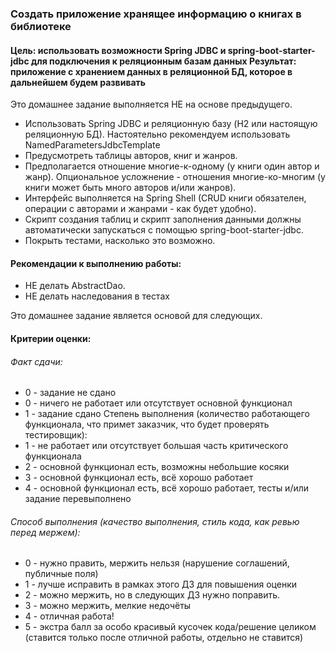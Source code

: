 ### Создать приложение хранящее информацию о книгах в библиотеке

#### Цель: использовать возможности Spring JDBC и spring-boot-starter-jdbc для подключения к реляционным базам данных Результат: приложение с хранением данных в реляционной БД, которое в дальнейшем будем развивать

Это домашнее задание выполняется НЕ на основе предыдущего.

*  Использовать Spring JDBC и реляционную базу (H2 или настоящую реляционную БД). Настоятельно рекомендуем использовать NamedParametersJdbcTemplate
*    Предусмотреть таблицы авторов, книг и жанров.
*    Предполагается отношение многие-к-одному (у книги один автор и жанр). Опциональное усложнение - отношения многие-ко-многим (у книги может быть много авторов и/или жанров).
*    Интерфейс выполняется на Spring Shell (CRUD книги обязателен, операции с авторами и жанрами - как будет удобно).
*    Скрипт создания таблиц и скрипт заполнения данными должны автоматически запускаться с помощью spring-boot-starter-jdbc.
*    Покрыть тестами, насколько это возможно.

#### Рекомендации к выполнению работы:

*    НЕ делать AbstractDao.
*    НЕ делать наследования в тестах

Это домашнее задание является основой для следующих.

#### Критерии оценки:

###### Факт сдачи:

*    0 - задание не сдано
*    0 - ничего не работает или отсутствует основной функционал
*    1 - задание сдано Степень выполнения (количество работающего функционала, что примет заказчик, что будет проверять тестировщик):
*    1 - не работает или отсутствует большая часть критического функционала
*    2 - основной функционал есть, возможны небольшие косяки
*    3 - основной функционал есть, всё хорошо работает
*    4 - основной функционал есть, всё хорошо работает, тесты и/или задание перевыполнено 
     
###### Способ выполнения (качество выполнения, стиль кода, как ревью перед мержем):

*    0 - нужно править, мержить нельзя (нарушение соглашений, публичные поля)
*    1 - лучше исправить в рамках этого ДЗ для повышения оценки
*    2 - можно мержить, но в следующих ДЗ нужно поправить.
*    3 - можно мержить, мелкие недочёты
*    4 - отличная работа!
*    5 - экстра балл за особо красивый кусочек кода/решение целиком (ставится только после отличной работы, отдельно не ставится)
